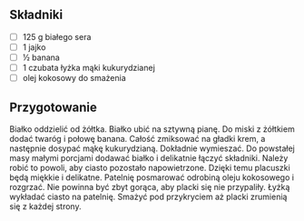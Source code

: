 ## Składniki

- [ ] 125 g białego sera
- [ ] 1 jajko
- [ ] ½ banana
- [ ] 1 czubata łyżka mąki kukurydzianej
- [ ] olej kokosowy do smażenia

## Przygotowanie

Białko oddzielić od żółtka. Białko ubić na sztywną pianę.
Do miski z żółtkiem dodać twaróg i połowę banana. Całość zmiksować na gładki krem, a następnie dosypać mąkę kukurydzianą. Dokładnie wymieszać.
Do powstałej masy małymi porcjami dodawać białko i delikatnie łączyć składniki. Należy robić to powoli, aby ciasto pozostało napowietrzone. Dzięki temu placuszki będą miękkie i delikatne.
Patelnię posmarować odrobiną oleju kokosowego i rozgrzać. Nie powinna być zbyt gorąca, aby placki się nie przypaliły.
Łyżką wykładać ciasto na patelnię. Smażyć pod przykryciem aż placki zrumienią się z każdej strony.
